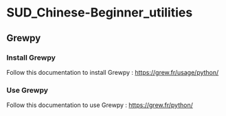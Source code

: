 # SUD_Chinese-Beginner_utilities

## Grewpy
### Install Grewpy
Follow this documentation to install Grewpy : https://grew.fr/usage/python/

### Use Grewpy
Follow this documentation to use Grewpy : https://grew.fr/python/
